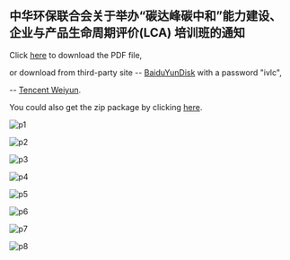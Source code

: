 ## 中华环保联合会关于举办“碳达峰碳中和”能力建设、企业与产品生命周期评价(LCA) 培训班的通知

Click <a href="https://ivl-china.github.io/ivl-china/documents/acef.pdf">here</a> to download the PDF file, 

or download from third-party site -- <a href="https://pan.baidu.com/s/1Q0Y0lEqLUyv-W9CZ5fvHiQ">BaiduYunDisk</a> with a password "ivlc", 

-- <a href="https://share.weiyun.com/B9y31b5E">Tencent Weiyun</a>.

You could also get the zip package by clicking <a href="https://ivl-china.github.io/ivl-china/documents/acef.zip">here</a>.

![p1](ACEF/acefp1.png)

![p2](ACEF/acefp2.png)

![p3](ACEF/acefp3.png)

![p4](ACEF/acefp4.png)

![p5](ACEF/acefp5.png)

![p6](ACEF/acefp6.png)

![p7](ACEF/acefp7.png)

![p8](ACEF/acefp8.png)
